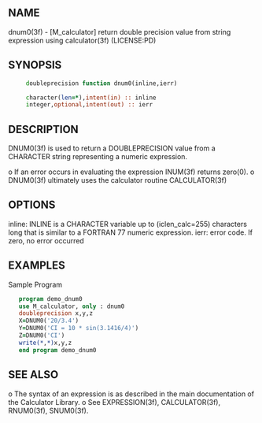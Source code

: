 ## NAME
   dnum0(3f) - [M_calculator] return double precision value from string
   expression using calculator(3f) (LICENSE:PD)
## SYNOPSIS
```fortran
     doubleprecision function dnum0(inline,ierr)

     character(len=*),intent(in) :: inline
     integer,optional,intent(out) :: ierr
```
## DESCRIPTION
   DNUM0(3f) is used to return a DOUBLEPRECISION value from a CHARACTER
   string representing a numeric expression.

   o If an error occurs in evaluating the expression INUM(3f)
     returns zero(0).
   o DNUM0(3f) ultimately uses the calculator routine CALCULATOR(3f)

## OPTIONS
   inline:  INLINE is a CHARACTER variable up to (iclen_calc=255)
            characters long that is similar to a FORTRAN 77 numeric
            expression.
   ierr:    error code. If zero, no error occurred
## EXAMPLES
   Sample Program
```fortran
   program demo_dnum0
   use M_calculator, only : dnum0
   doubleprecision x,y,z
   X=DNUM0('20/3.4')
   Y=DNUM0('CI = 10 * sin(3.1416/4)')
   Z=DNUM0('CI')
   write(*,*)x,y,z
   end program demo_dnum0
```
## SEE ALSO
   o The syntax of an expression is as described in the main
     documentation of the Calculator Library.
   o See EXPRESSION(3f), CALCULATOR(3f), RNUM0(3f), SNUM0(3f).

